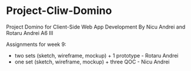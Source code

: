 # Project-Cliw-Domino

Project Domino for Client-Side Web App Development
By Nicu Andrei and Rotaru Andrei A6 III

Assignments for week 9:
 
 * two sets (sketch, wireframe, mockup) + 1 prototype - Rotaru Andrei
 * one set (sketch, wireframe, mockup) +  three QOC - Nicu Andrei
